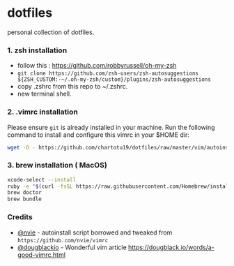 # dotfiles
personal collection of dotfiles.

### 1. zsh installation
- follow this : https://github.com/robbyrussell/oh-my-zsh
- ```git clone https://github.com/zsh-users/zsh-autosuggestions ${ZSH_CUSTOM:-~/.oh-my-zsh/custom}/plugins/zsh-autosuggestions```
- copy .zshrc from this repo to ~/.zshrc.
- new terminal shell.
### 2. .vimrc installation
Please ensure `git` is already installed in your machine. Run the following command to install and configure this vimrc in your $HOME dir:

```bash
wget -O - https://github.com/chartotu19/dotfiles/raw/master/vim/autoinstall.sh | sh
```

### 3. brew installation ( MacOS)

```bash
xcode-select --install
ruby -e "$(curl -fsSL https://raw.githubusercontent.com/Homebrew/install/master/install)"
brew doctor
brew bundle
```


### Credits
- [@nvie](https://github.com/nvie) - autoinstall script borrowed and tweaked from `https://github.com/nvie/vimrc`
- [@dougblackio](https://twitter.com/dougblackio) - Wonderful vim article https://dougblack.io/words/a-good-vimrc.html
